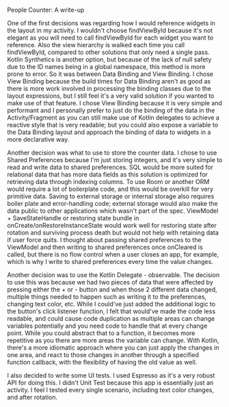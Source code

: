 People Counter: A write-up

One of the first decisions was regarding how I would reference widgets in the layout in my activity. I wouldn't choose findViewById because it's not elegant as you will need to call findViewById for each widget you want to reference. Also the view hierarchy is walked each time you call findViewById, compared to other solutions that only need a single pass. Kotlin Synthetics is another option, but because of the lack of null safety due to the ID names being in a global namespace, this method is more prone to error. So it was between Data Binding and View Binding. I chose View Binding because the build times for Data Binding aren't as good as there is more work involved in processing the binding classes due to the layout expressions, 
but I still feel it's a very valid solution if you wanted to make use of that feature. I chose View Binding because it is very simple and performant and I personally prefer to just do the binding of the data in the Activity/Fragment as you can still make use of Kotlin delegates to achieve a reactive style that is very readable; but you could also expose a variable to the Data Binding layout and approach the binding of 
data to widgets in a more declarative way. 

Another decision was what to use to store the counter data. I chose to use Shared Preferences because I'm just storing integers, and it's very simple to read and write data
to shared preferences. SQL would be more suited for relational data that has more data fields
as this solution is optimized for retrieving data through indexing columns. To use Room or another ORM would require a lot of boilerplate code, and this would be overkill for very primitive data. Saving to external storage or internal storage also requires boiler plate and error-handling code; external storage 
would also make the data public to other applications which wasn't part of the spec. ViewModel + SaveStateHandle or restoring state bundle in onCreate/onRestoreInstanceState would work well for restoring state after rotation and surviving process death but would
not help with retaining data if user force quits. I thought about passing shared preferences to the ViewModel and then writing to shared preferences once onCleared is called, but 
there is no flow control when a user closes an app, for example, which is why I write to shared preferences every time the value changes.  

Another decision was to use the Kotlin Delegate - observable. The decision to use this was because we had two pieces of data that were affected by pressing either the + or - button and when those
2 different data changed, multiple things needed to happen such as writing it to the preferences, changing text color, etc. While I could've just added the additional logic to the button's click listener function, 
I felt that would've made the code less readable, and could cause code duplication as multiple areas can change variables potentially and you need code to handle that at every change point. While you could 
abstract that to a function, it becomes more repetitive as you there are more areas the variable can change. With Kotlin, there's a more idiomatic approach  where you can just apply the changes in one
area, and react to those changes in another through a specified function callback, with the flexibility of having the old value as well. 

I also decided to write some UI tests. I used Espresso as it's a very robust API for doing this. I didn't Unit Test because this app is essentially just an activity. I feel I tested every single scenario, including text color changes, and after rotation. 

